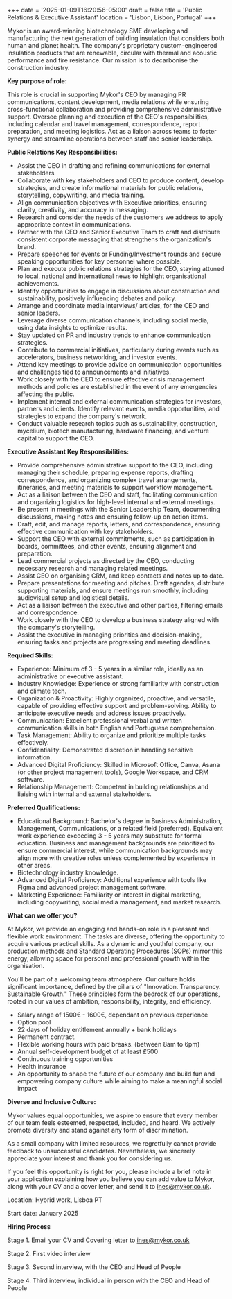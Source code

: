 +++
date = '2025-01-09T16:20:56-05:00'
draft = false
title = 'Public Relations & Executive Assistant'
location = 'Lisbon, Lisbon, Portugal'
+++

Mykor is an award-winning biotechnology SME developing and manufacturing the next generation of building insulation that considers both human and planet health. The company's proprietary custom-engineered insulation products that are renewable, circular with thermal and acoustic performance and fire resistance. Our mission is to decarbonise the construction industry.

**Key purpose of role:**

This role is crucial in supporting Mykor's CEO by managing PR communications, content development, media relations while ensuring cross-functional collaboration and providing comprehensive administrative support. Oversee planning and execution of the CEO's responsibilities, including calendar and travel management, correspondence, report preparation, and meeting logistics. Act as a liaison across teams to foster synergy and streamline operations between staff and senior leadership.

**Public Relations Key Responsibilities:**

- Assist the CEO in drafting and refining communications for external stakeholders
- Collaborate with key stakeholders and CEO to produce content, develop strategies, and create informational materials for public relations, storytelling, copywriting, and media training.
- Align communication objectives with Executive priorities, ensuring clarity, creativity, and accuracy in messaging.
- Research and consider the needs of the customers we address to apply appropriate context in communications.
- Partner with the CEO and Senior Executive Team to craft and distribute consistent corporate messaging that strengthens the organization's brand.
- Prepare speeches for events or Funding/Investment rounds and secure speaking opportunities for key personnel where possible.
- Plan and execute public relations strategies for the CEO, staying attuned to local, national and international news to highlight organisational achievements.
- Identify opportunities to engage in discussions about construction and sustainability, positively influencing debates and policy.
- Arrange and coordinate media interviews/ articles, for the CEO and senior leaders.
- Leverage diverse communication channels, including social media, using data insights to optimize results.
- Stay updated on PR and industry trends to enhance communication strategies.
- Contribute to commercial initiatives, particularly during events such as accelerators, business networking, and investor events.
- Attend key meetings to provide advice on communication opportunities and challenges tied to announcements and initiatives.
- Work closely with the CEO to ensure effective crisis management methods and policies are established in the event of any emergencies affecting the public.
- Implement internal and external communication strategies for investors, partners and clients. Identify relevant events, media opportunities, and strategies to expand the company's network.
- Conduct valuable research topics such as sustainability, construction, mycelium, biotech manufacturing, hardware financing, and venture capital to support the CEO.

**Executive Assistant Key Responsibilities:**

- Provide comprehensive administrative support to the CEO, including managing their schedule, preparing expense reports, drafting correspondence, and organizing complex travel arrangements, itineraries, and meeting materials to support workflow management.
- Act as a liaison between the CEO and staff, facilitating communication and organizing logistics for high-level internal and external meetings.
- Be present in meetings with the Senior Leadership Team, documenting discussions, making notes and ensuring follow-up on action items.
- Draft, edit, and manage reports, letters, and correspondence, ensuring effective communication with key stakeholders.
- Support the CEO with external commitments, such as participation in boards, committees, and other events, ensuring alignment and preparation.
- Lead commercial projects as directed by the CEO, conducting necessary research and managing related meetings.
- Assist CEO on organising CRM, and keep contacts and notes up to date.
- Prepare presentations for meeting and pitches. Draft agendas, distribute supporting materials, and ensure meetings run smoothly, including audiovisual setup and logistical details.
- Act as a liaison between the executive and other parties, filtering emails and correspondence.
- Work closely with the CEO to develop a business strategy aligned with the company's storytelling.
- Assist the executive in managing priorities and decision-making, ensuring tasks and projects are progressing and meeting deadlines.

**Required Skills:**

- Experience: Minimum of 3 - 5 years in a similar role, ideally as an administrative or executive assistant.
- Industry Knowledge: Experience or strong familiarity with construction and climate tech.
- Organization & Proactivity: Highly organized, proactive, and versatile, capable of providing effective support and problem-solving. Ability to anticipate executive needs and address issues proactively.
- Communication: Excellent professional verbal and written communication skills in both English and Portuguese comprehension.
- Task Management: Ability to organize and prioritize multiple tasks effectively.
- Confidentiality: Demonstrated discretion in handling sensitive information.
- Advanced Digital Proficiency: Skilled in Microsoft Office, Canva, Asana (or other project management tools), Google Workspace, and CRM software.
- Relationship Management: Competent in building relationships and liaising with internal and external stakeholders.

**Preferred Qualifications:**

- Educational Background: Bachelor's degree in Business Administration, Management, Communications, or a related field (preferred). Equivalent work experience exceeding 3 - 5 years may substitute for formal education. Business and management backgrounds are prioritized to ensure commercial interest, while communication backgrounds may align more with creative roles unless complemented by experience in other areas.
- Biotechnology industry knowledge.
- Advanced Digital Proficiency: Additional experience with tools like Figma and advanced project management software.
- Marketing Experience: Familiarity or interest in digital marketing, including copywriting, social media management, and market research.

**What can we offer you?**

At Mykor, we provide an engaging and hands-on role in a pleasant and flexible work environment. The tasks are diverse, offering the opportunity to acquire various practical skills. As a dynamic and youthful company, our production methods and Standard Operating Procedures (SOPs) mirror this energy, allowing space for personal and professional growth within the organisation.

You'll be part of a welcoming team atmosphere. Our culture holds significant importance, defined by the pillars of "Innovation. Transparency. Sustainable Growth." These principles form the bedrock of our operations, rooted in our values of ambition, responsibility, integrity, and efficiency.

- Salary range of 1500€ - 1600€, dependant on previous experience
- Option pool
- 22 days of holiday entitlement annually + bank holidays
- Permanent contract.
- Flexible working hours with paid breaks. (between 8am to 6pm)
- Annual self-development budget of at least £500
- Continuous training opportunities
- Health insurance
- An opportunity to shape the future of our company and build fun and empowering company culture while aiming to make a meaningful social impact

**Diverse and Inclusive Culture:**

Mykor values equal opportunities, we aspire to ensure that every member of our team feels esteemed, respected, included, and heard. We actively promote diversity and stand against any form of discrimination.

As a small company with limited resources, we regretfully cannot provide feedback to unsuccessful candidates. Nevertheless, we sincerely appreciate your interest and thank you for considering us.

If you feel this opportunity is right for you, please include a brief note in your application explaining how you believe you can add value to Mykor, along with your CV and a cover letter, and send it to ines@mykor.co.uk.

Location: Hybrid work, Lisboa PT

Start date: January 2025

**Hiring Process**

Stage 1. Email your CV and Covering letter to ines@mykor.co.uk

Stage 2. First video interview

Stage 3. Second interview, with the CEO and Head of People

Stage 4. Third interview, individual in person with the CEO and Head of People